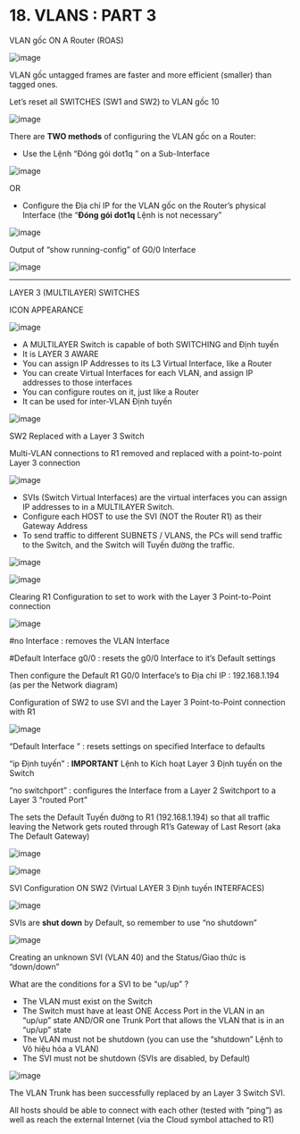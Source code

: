 # 18. VLANS : PART 3

VLAN gốc ON A Router (ROAS)

![image](https://github.com/psaumur/CCNA/assets/106411237/838b9835-d17d-4d57-bac1-52f7e3adfd77)

VLAN gốc untagged frames are faster and more efficient (smaller) than tagged ones.

Let’s reset all SWITCHES (SW1 and SW2) to VLAN gốc 10

![image](https://github.com/psaumur/CCNA/assets/106411237/1e903c1b-b814-40b5-aaea-1ba9f3f192c8)



There are **TWO methods** of configuring the VLAN gốc on a Router:

- Use the Lệnh “Đóng gói dot1q <VLAN-id>” on a Sub-Interface

![image](https://github.com/psaumur/CCNA/assets/106411237/2ea65208-6b2a-4cac-a463-982a731c9e24)


OR

- Configure the Địa chỉ IP for the VLAN gốc on the Router’s physical Interface (the “**Đóng gói dot1q** <VLAN-id> Lệnh is not necessary”

![image](https://github.com/psaumur/CCNA/assets/106411237/dabcc3b4-13c3-4d60-abe2-c7cbb5edd4c2)


Output of “show running-config” of G0/0 Interface

![image](https://github.com/psaumur/CCNA/assets/106411237/37ce4f0f-0ac0-45ce-802f-5fd11057f69d)


---

LAYER 3 (MULTILAYER) SWITCHES

ICON APPEARANCE

![image](https://github.com/psaumur/CCNA/assets/106411237/0d63f5f9-5efe-4c61-a8e6-3cd6a1161d2a)


- A MULTILAYER Switch is capable of both SWITCHING and Định tuyến
- It is LAYER 3 AWARE
- You can assign IP Addresses to its L3 Virtual Interface, like a Router
- You can create Virtual Interfaces for each VLAN, and assign IP addresses to those interfaces
- You can configure routes on it, just like a Router
- It can be used for inter-VLAN Định tuyến

![image](https://github.com/psaumur/CCNA/assets/106411237/af59481b-d0cb-41d7-9eba-7c8d47131c28)


SW2 Replaced with a Layer 3 Switch

Multi-VLAN connections to R1 removed and replaced with a point-to-point Layer 3 connection

![image](https://github.com/psaumur/CCNA/assets/106411237/8f3ad167-d774-4fcb-96a5-66e568edead8)


- SVIs (Switch Virtual Interfaces) are the virtual interfaces you can assign IP addresses to in a MULTILAYER Switch.
- Configure each HOST to use the SVI (NOT the Router R1) as their Gateway Address
- To send traffic to different SUBNETS / VLANS, the PCs will send traffic to the Switch, and the Switch will Tuyến đường the traffic.

![image](https://github.com/psaumur/CCNA/assets/106411237/5409b2cc-f876-4754-afe3-33298930fd7a)


![image](https://github.com/psaumur/CCNA/assets/106411237/953372de-579a-4803-9418-0bd1aeef229d)


Clearing R1 Configuration to set to work with the Layer 3 Point-to-Point connection

![image](https://github.com/psaumur/CCNA/assets/106411237/40354cbe-df39-4a78-97cd-bbb0bc10549c)


#no Interface <sub-Interface id> : removes the VLAN Interface

#Default Interface g0/0 : resets the g0/0 Interface to it’s Default settings

Then configure the Default R1 G0/0 Interface’s to Địa chỉ IP : 192.168.1.194 (as per the Network diagram)

Configuration of SW2 to use SVI and the Layer 3 Point-to-Point connection with R1

![image](https://github.com/psaumur/CCNA/assets/106411237/24d64087-f98c-4a1e-a07f-3f93f06f93a9)


“Default Interface <Interface-id>” : resets settings on specified Interface to defaults

“ip Định tuyến” : **IMPORTANT** Lệnh to Kích hoạt Layer 3 Định tuyến on the Switch

“no switchport” : configures the Interface from a Layer 2 Switchport to a Layer 3 “routed Port” 

The sets the Default Tuyến đường to R1 (192.168.1.194) so that all traffic leaving the Network gets routed through R1’s Gateway of Last Resort (aka The Default Gateway)

![image](https://github.com/psaumur/CCNA/assets/106411237/7a682a2f-3ae3-420b-8f68-9e1050dd82c6)


![image](https://github.com/psaumur/CCNA/assets/106411237/c0b544b7-8f32-49ae-9a46-d09390a3d08c)


SVI Configuration ON SW2 (Virtual LAYER 3 Định tuyến INTERFACES)

![image](https://github.com/psaumur/CCNA/assets/106411237/7c1710fb-40d7-44a4-8336-b037e1c2ea77)



SVIs are **shut down** by Default, so remember to use “no shutdown”

![image](https://github.com/psaumur/CCNA/assets/106411237/2b5b13c3-1364-4296-886c-0bd9b00b4167)


Creating an unknown SVI (VLAN 40) and the Status/Giao thức is “down/down”

What are the conditions for a SVI to be “up/up” ? 

- The VLAN must exist on the Switch
- The Switch must have at least ONE Access Port in the VLAN in an “up/up” state AND/OR one Trunk Port that allows the VLAN that is in an “up/up” state
- The VLAN must not be shutdown (you can use the “shutdown” Lệnh to Vô hiệu hóa a VLAN)
- The SVI must not be shutdown (SVIs are disabled, by Default)

![image](https://github.com/psaumur/CCNA/assets/106411237/558ef418-5902-42d0-b4a5-cce14b56b77e)


The VLAN Trunk has been successfully replaced by an Layer 3 Switch SVI.

All hosts should be able to connect with each other (tested with “ping”) as well as reach the external Internet (via the Cloud symbol attached to R1)
